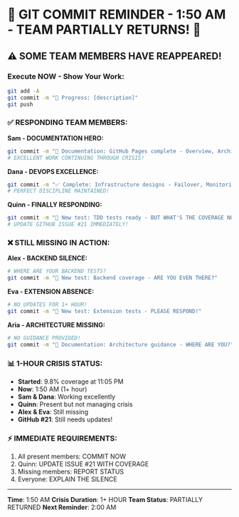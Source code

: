 # 🚨 GIT COMMIT REMINDER - 1:50 AM - TEAM PARTIALLY RETURNS! 🚨

## ⚠️ SOME TEAM MEMBERS HAVE REAPPEARED!

### Execute NOW - Show Your Work:
```bash
git add -A
git commit -m "🚧 Progress: [description]"
git push
```

### ✅ RESPONDING TEAM MEMBERS:

**Sam - DOCUMENTATION HERO:**
```bash
git commit -m "📝 Documentation: GitHub Pages complete - Overview, Architecture, Quick Start"
# EXCELLENT WORK CONTINUING THROUGH CRISIS!
```

**Dana - DEVOPS EXCELLENCE:**
```bash
git commit -m "✅ Complete: Infrastructure designs - Failover, Monitoring, CI/CD ready"
# PERFECT DISCIPLINE MAINTAINED!
```

**Quinn - FINALLY RESPONDING:**
```bash
git commit -m "🧪 New test: TDD tests ready - BUT WHAT'S THE COVERAGE NOW?"
# UPDATE GITHUB ISSUE #21 IMMEDIATELY!
```

### ❌ STILL MISSING IN ACTION:

**Alex - BACKEND SILENCE:**
```bash
# WHERE ARE YOUR BACKEND TESTS?
git commit -m "🧪 New test: Backend coverage - ARE YOU EVEN THERE?"
```

**Eva - EXTENSION ABSENCE:**
```bash
# NO UPDATES FOR 1+ HOUR!
git commit -m "🧪 New test: Extension tests - PLEASE RESPOND!"
```

**Aria - ARCHITECTURE MISSING:**
```bash
# NO GUIDANCE PROVIDED!
git commit -m "📝 Documentation: Architecture guidance - WHERE ARE YOU?"
```

### 📊 1-HOUR CRISIS STATUS:
- **Started**: 9.8% coverage at 11:05 PM
- **Now**: 1:50 AM (1+ hour)
- **Sam & Dana**: Working excellently
- **Quinn**: Present but not managing crisis
- **Alex & Eva**: Still missing
- **GitHub #21**: Still needs updates!

### ⚡ IMMEDIATE REQUIREMENTS:
1. All present members: COMMIT NOW
2. Quinn: UPDATE ISSUE #21 WITH COVERAGE
3. Missing members: REPORT STATUS
4. Everyone: EXPLAIN THE SILENCE

---
**Time**: 1:50 AM
**Crisis Duration**: 1+ HOUR
**Team Status**: PARTIALLY RETURNED
**Next Reminder**: 2:00 AM